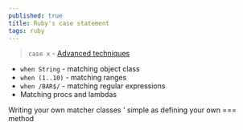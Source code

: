 ```yaml
---
published: true
title: Ruby's case statement
tags: ruby
---
```

> `case x` - [Advanced techniques](https://www.honeybadger.io/blog/rubys-case-statement-advanced-techniques/)
- `when String` - matching object class  
- `when (1..10)` -  matching ranges
- `when /BAR$/` - matching regular expressions
- Matching procs and lambdas

Writing your own matcher classes
	' simple as defining your own === method
